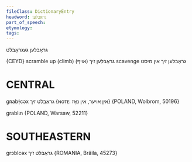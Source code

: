 ```yaml
---
fileClass: DictionaryEntry
headword: גראַבלען
part_of_speech: 
etymology: 
tags: 
---
```

גראַבלען
געגראַבלט

{CEYD}
scramble up (climb) גראַבלען זיך (אױף)
scavenge גראַבלען זיך אין מיסט

CENTRAL
========

gʀabɫ̩cəx גראַבלט זיך {ɴᴏᴛᴇ: אין אויער, אין נאָז} {POLAND, Wolbrom, 50196}

grablɩn {POLAND, Warsaw, 52211}

SOUTHEASTERN
==============

grɔblcəx גראַבלט זיך {ROMANIA, Brăila, 45273}
